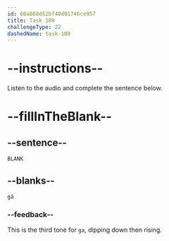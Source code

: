 ```yaml
---
id: 68a868d52bf40d01746ce957
title: Task 109
challengeType: 22
dashedName: task-109
---
```


<!-- (Audio) A: gǎ -->

# --instructions--

Listen to the audio and complete the sentence below.

# --fillInTheBlank--

## --sentence--

`BLANK`

## --blanks--

`gǎ`

### --feedback--

This is the third tone for `ga`, dipping down then rising.
